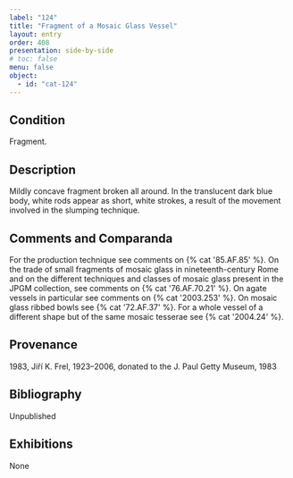 ```yaml
---
label: "124"
title: "Fragment of a Mosaic Glass Vessel"
layout: entry
order: 408
presentation: side-by-side
# toc: false
menu: false
object:
  - id: "cat-124"
---
```


## Condition

Fragment.

## Description

Mildly concave fragment broken all around. In the translucent dark blue body, white rods appear as short, white strokes, a result of the movement involved in the slumping technique.

## Comments and Comparanda

For the production technique see comments on {% cat '85.AF.85' %}. On the trade of small fragments of mosaic glass in nineteenth-century Rome and on the different techniques and classes of mosaic glass present in the JPGM collection, see comments on {% cat '76.AF.70.21' %}. On agate vessels in particular see comments on {% cat '2003.253' %}. On mosaic glass ribbed bowls see {% cat '72.AF.37' %}. For a whole vessel of a different shape but of the same mosaic tesserae see {% cat '2004.24' %}.

## Provenance

1983, Jiří K. Frel, 1923–2006, donated to the J. Paul Getty Museum, 1983

## Bibliography

Unpublished

## Exhibitions

None